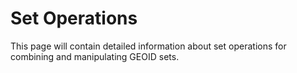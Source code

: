 # Set Operations

This page will contain detailed information about set operations for combining and manipulating GEOID sets. 